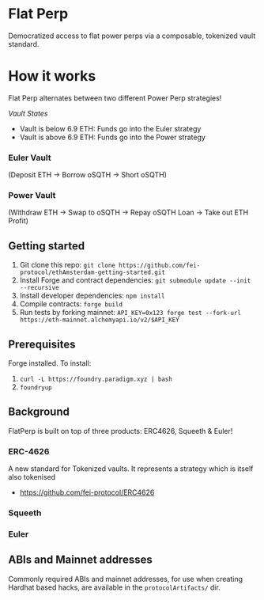 # Flat Perp

Democratized access to flat power perps via a composable, tokenized vault standard.

# How it works

Flat Perp alternates between two different Power Perp strategies!

_Vault States_

- Vault is below 6.9 ETH: Funds go into the Euler strategy
- Vault is above 6.9 ETH: Funds go into the Power strategy

### Euler Vault

(Deposit ETH -> Borrow oSQTH -> Short oSQTH)

### Power Vault

(Withdraw ETH -> Swap to oSQTH -> Repay oSQTH Loan -> Take out ETH Profit)

## Getting started

1. Git clone this repo: `git clone https://github.com/fei-protocol/ethAmsterdam-getting-started.git`
2. Install Forge and contract dependencies: `git submodule update --init --recursive`
3. Install developer dependencies: `npm install`
4. Compile contracts: `forge build`
5. Run tests by forking mainnet: `API_KEY=0x123 forge test --fork-url https://eth-mainnet.alchemyapi.io/v2/$API_KEY`

## Prerequisites

Forge installed. To install:

1. `curl -L https://foundry.paradigm.xyz | bash`
2. `foundryup`

## Background

FlatPerp is built on top of three products: ERC4626, Squeeth & Euler!

### ERC-4626

A new standard for Tokenized vaults. It represents a strategy which is itself also tokenised

- https://github.com/fei-protocol/ERC4626

### Squeeth

### Euler

## ABIs and Mainnet addresses

Commonly required ABIs and mainnet addresses, for use when creating Hardhat based hacks, are available in the `protocolArtifacts/` dir.
